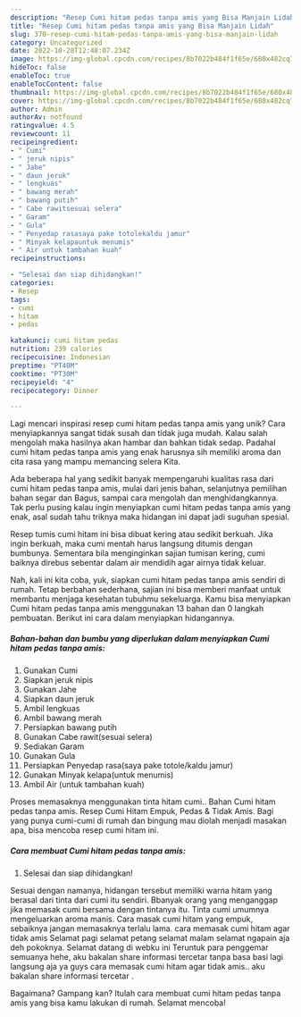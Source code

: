 ```yaml
---
description: "Resep Cumi hitam pedas tanpa amis yang Bisa Manjain Lidah"
title: "Resep Cumi hitam pedas tanpa amis yang Bisa Manjain Lidah"
slug: 370-resep-cumi-hitam-pedas-tanpa-amis-yang-bisa-manjain-lidah
category: Uncategorized
date: 2022-10-28T12:48:07.234Z
image: https://img-global.cpcdn.com/recipes/8b7022b484f1f65e/680x482cq70/cumi-hitam-pedas-tanpa-amis-foto-resep-utama.jpg
hideToc: false
enableToc: true
enableTocContent: false
thumbnail: https://img-global.cpcdn.com/recipes/8b7022b484f1f65e/680x482cq70/cumi-hitam-pedas-tanpa-amis-foto-resep-utama.jpg
cover: https://img-global.cpcdn.com/recipes/8b7022b484f1f65e/680x482cq70/cumi-hitam-pedas-tanpa-amis-foto-resep-utama.jpg
author: Admin
authorAv: notfound
ratingvalue: 4.5
reviewcount: 11
recipeingredient:
- " Cumi"
- " jeruk nipis"
- " Jahe"
- " daun jeruk"
- " lengkuas"
- " bawang merah"
- " bawang putih"
- " Cabe rawitsesuai selera"
- " Garam"
- " Gula"
- " Penyedap rasasaya pake totolekaldu jamur"
- " Minyak kelapauntuk menumis"
- " Air untuk tambahan kuah"
recipeinstructions:

- "Selesai dan siap dihidangkan!"
categories:
- Resep
tags:
- cumi
- hitam
- pedas

katakunci: cumi hitam pedas 
nutrition: 239 calories
recipecuisine: Indonesian
preptime: "PT40M"
cooktime: "PT30M"
recipeyield: "4"
recipecategory: Dinner

---
```





Lagi mencari inspirasi resep cumi hitam pedas tanpa amis yang unik? Cara menyiapkannya sangat tidak susah dan tidak juga mudah. Kalau salah mengolah maka hasilnya akan hambar dan bahkan tidak sedap. Padahal cumi hitam pedas tanpa amis yang enak harusnya sih memiliki aroma dan cita rasa yang mampu memancing selera Kita.





Ada beberapa hal yang sedikit banyak mempengaruhi kualitas rasa dari cumi hitam pedas tanpa amis, mulai dari jenis bahan, selanjutnya pemilihan bahan segar dan Bagus, sampai cara mengolah dan menghidangkannya. Tak perlu pusing kalau ingin menyiapkan cumi hitam pedas tanpa amis yang enak,      asal sudah tahu triknya maka hidangan ini dapat jadi suguhan spesial.














Resep tumis cumi hitam ini bisa dibuat kering atau sedikit berkuah. Jika ingin berkuah, maka cumi mentah harus langsung ditumis dengan bumbunya. Sementara bila menginginkan sajian tumisan kering, cumi baiknya direbus sebentar dalam air mendidih agar airnya tidak keluar.






Nah, kali ini kita coba, yuk, siapkan cumi hitam pedas tanpa amis sendiri di rumah. Tetap berbahan sederhana, sajian ini bisa memberi manfaat untuk membantu menjaga kesehatan tubuhmu sekeluarga. Kamu bisa menyiapkan Cumi hitam pedas tanpa amis menggunakan 13 bahan dan 0 langkah pembuatan. Berikut ini cara dalam menyiapkan hidangannya.

<!--inarticleads1-->

##### Bahan-bahan dan bumbu yang diperlukan dalam menyiapkan Cumi hitam pedas tanpa amis:

1. Gunakan  Cumi
1. Siapkan  jeruk nipis
1. Gunakan  Jahe
1. Siapkan  daun jeruk
1. Ambil  lengkuas
1. Ambil  bawang merah
1. Persiapkan  bawang putih
1. Gunakan  Cabe rawit(sesuai selera)
1. Sediakan  Garam
1. Gunakan  Gula
1. Persiapkan  Penyedap rasa(saya pake totole/kaldu jamur)
1. Gunakan  Minyak kelapa(untuk menumis)
1. Ambil  Air (untuk tambahan kuah)


Proses memasaknya menggunakan tinta hitam cumi.. Bahan Cumi hitam pedas tanpa amis. Resep Cumi Hitam Empuk, Pedas &amp; Tidak Amis. Bagi yang punya cumi-cumi di rumah dan bingung mau diolah menjadi masakan apa, bisa mencoba resep cumi hitam ini. 

<!--inarticleads2-->

##### Cara membuat Cumi hitam pedas tanpa amis:


1. Selesai dan siap dihidangkan!

Sesuai dengan namanya, hidangan tersebut memiliki warna hitam yang berasal dari tinta dari cumi itu sendiri. Bbanyak orang yang menganggap jika memasak cumi bersama dengan tintanya itu. Tinta cumi umumnya mengeluarkan aroma manis. Cara masak cumi hitam yang empuk, sebaiknya jangan memasaknya terlalu lama. cara memasak cumi hitam agar tidak amis Selamat pagi selamat petang selamat malam selamat ngapain aja deh pokoknya. Selamat datang di webku ini Teruntuk para penggemar semuanya hehe, aku bakalan share informasi tercetar tanpa basa basi lagi langsung aja ya guys cara memasak cumi hitam agar tidak amis.. aku bakalan share informasi tercetar . 

Bagaimana? Gampang kan? Itulah cara membuat cumi hitam pedas tanpa amis yang bisa kamu lakukan di rumah. Selamat mencoba!
